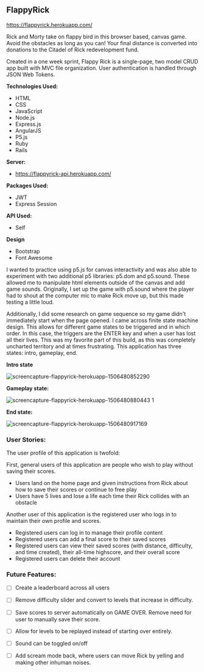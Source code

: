 ## FlappyRick
https://flappyrick.herokuapp.com/

Rick and Morty take on flappy bird in this browser based, canvas game. Avoid the obstacles as long as you can! Your final distance is converted into donations to the Citadel of Rick redevelopment fund. 

Created in a one week sprint, Flappy Rick is a single-page, two model CRUD app built with MVC file organization. User authentication is handled through JSON Web Tokens. 

**Technologies Used:** 
* HTML
* CSS 
* JavaScript
* Node.js
* Express.js
* AngularJS
* P5.js
* Ruby
* Rails

**Server:** 
* https://flappyrick-api.herokuapp.com/

**Packages Used:** 
* JWT
* Express Session

**API Used:** 
* Self

**Design**
* Bootstrap
* Font Awesome

I wanted to practice using p5.js for canvas interactivity and was also able to experiment with two additional p5 libraries: p5.dom and p5.sound. These allowed me to manipulate html elements outside of the canvas and add game sounds. Originally, I set up the game with p5.sound where the player had to shout at the computer mic to make Rick move up, but this made testing a little loud.  


Additionally, I did some research on game sequence so my game didn't immediately start when the page opened. I came across finite state machine design. This allows for different game states to be triggered and in which order. In this case, the triggers are the ENTER key and when a user has lost all their lives. This was my favorite part of this build, as this was completely uncharted territory and at times frustrating.  This application has three states: intro, gameplay, end. 

**Intro state**

![screencapture-flappyrick-herokuapp-1506480852290](https://user-images.githubusercontent.com/17508245/31506818-6e15eaa8-af2d-11e7-8f07-32d3d59267c0.png)

**Gameplay state:**

![screencapture-flappyrick-herokuapp-1506480880443 1](https://user-images.githubusercontent.com/17508245/31506810-6880d2b0-af2d-11e7-99fa-6f3aabf89a9a.png)

**End state:**

![screencapture-flappyrick-herokuapp-1506480917169](https://user-images.githubusercontent.com/17508245/31506815-6caeedea-af2d-11e7-8ac2-2bd6df41c459.png)


### User Stories: 
The user profile of this application is twofold:

First, general users of this application are people who wish to play without saving their scores.

* Users land on the home page and given instructions from Rick about how to save their scores or continue to free play
* Users have 5 lives and lose a life each time their Rick collides with an obstacle

Another user of this application is the registered user who logs in to maintain their own profile and scores.

* Registered users can log in to manage their profile content
* Registered users can add a final score to their saved scores
* Registered users can view their saved scores (with distance, difficulty, and time created), their all-time highscore, and their overall score
* Registered users can delete their account


### Future Features:
 - [ ]  Create a leaderboard across all users
 - [ ]  Remove difficulty slider and convert to levels that increase in difficulty. 
 - [ ]  Save scores to server automatically on GAME OVER. Remove need for user to manually save their score.
 - [ ]  Allow for levels to be replayed instead of starting over entirely.
 - [ ]  Sound can be toggled on/off
 - [ ]  Add scream mode back, where users can move Rick by yelling and making other inhuman noises. 













